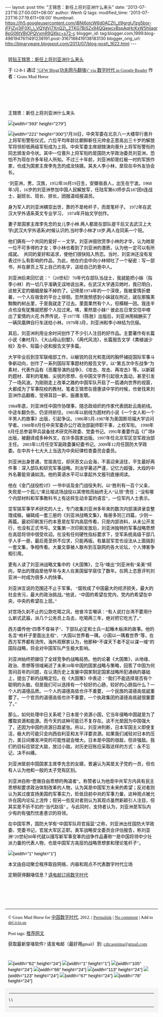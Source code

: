 --- layout: post title: "王锦思：新任上将刘亚洲什么来头" date:
'2013-07-23T16:27:00.001+08:00' author: Wenh Q tags: modified\_time:
'2013-07-23T16:27:19.611+08:00' thumbnail:
https://lh5.googleusercontent.com/jBNj6otcW6d0ACZt\_tI9grgtJ1zg5bor-jFFjZvj3IF0X\_\_VQYdVj7XnQ2\_2TKG7BiSZx94QQewcvBspAqHcKxW5hIiagr8pG06tVBjOPQVxmR9QXkc=s72-c
blogger\_id:
tag:blogger.com,1999:blog-4961947611491238191.post-3167188419138183130
blogger\_orig\_url:
http://binaryware.blogspot.com/2013/07/blog-post\_1622.html ---
<div
style="color: black; direction: ltr; font-family: &quot;Arial&quot;; font-size: 11pt; margin-bottom: 0; margin-left: 7.5pt; margin-right: 7.5pt; margin-top: 0; padding: 0;">

<span
style="color: #0000ee; font-family: &quot;Verdana&quot;; text-decoration: underline;">[\
转贴王锦思：新任上将刘亚洲什么来头](http://feedproxy.google.com/~r/chinagfwblog/~3/uQzaKtm4OtI/)</span>

</div>

<div
style="color: black; direction: ltr; font-family: &quot;Arial&quot;; font-size: 11pt; margin-bottom: 0; margin-left: 7.5pt; margin-right: 7.5pt; margin-top: 0; padding-bottom: 8pt; padding-left: 0; padding-right: 0; padding-top: 0;">

<span style="font-family: &quot;Verdana&quot;;">于 12-8-1 通过
</span><span
style="color: #0000ee; font-family: &quot;Verdana&quot;; text-decoration: underline;">["GFW
Blog(功夫网与翻墙)" via 数字时代 in Google
Reader](http://feeds2.feedburner.com/chinagfwblog)</span><span
style="font-family: &quot;Verdana&quot;;"> 作者：Grass Mud Horse</span>

</div>

<div
style="color: black; direction: ltr; font-family: &quot;Arial&quot;; font-size: 11pt; height: 11pt; margin-bottom: 0; margin-left: 7.5pt; margin-right: 7.5pt; margin-top: 0; padding: 0;">

<span style="font-family: &quot;Verdana&quot;;"></span>

</div>

<div
style="color: black; direction: ltr; font-family: &quot;Arial&quot;; font-size: 11pt; height: 11pt; margin-bottom: 0; margin-left: 7.5pt; margin-right: 7.5pt; margin-top: 0; padding: 0;">

<span style="font-family: &quot;Verdana&quot;;"></span>

</div>

<div
style="color: black; direction: ltr; font-family: &quot;Arial&quot;; font-size: 11pt; margin-bottom: 0; margin-left: 7.5pt; margin-right: 7.5pt; margin-top: 0; padding: 0;">

<span
style="font-family: &quot;Verdana&quot;;">王锦思：新任上将刘亚洲什么来头</span>

</div>

<div
style="color: black; direction: ltr; font-family: &quot;Arial&quot;; font-size: 11pt; margin-bottom: 0; margin-left: 7.5pt; margin-right: 7.5pt; margin-top: 0; padding: 0;">

![](https://lh5.googleusercontent.com/jBNj6otcW6d0ACZt_tI9grgtJ1zg5bor-jFFjZvj3IF0X__VQYdVj7XnQ2_2TKG7BiSZx94QQewcvBspAqHcKxW5hIiagr8pG06tVBjOPQVxmR9QXkc){width="393"
height="279"}

</div>

<div
style="color: black; direction: ltr; font-family: &quot;Arial&quot;; font-size: 11pt; margin-bottom: 0; margin-left: 7.5pt; margin-right: 7.5pt; margin-top: 0; padding: 0;">

![](https://lh4.googleusercontent.com/vO64_1bifwpHqvusCyaMeHxG-v6GkY6J8xi7VkdAr3VAM8UMVB57HvUP-NtuSUY8ckWGXY_UAkIUH_4imEulllqqcxZxXYoCugsU8zrF8wF7zusXmTs){width="221"
height="300"}<span
style="font-family: &quot;Verdana&quot;;">7月30日，中央军委在北京八一大楼举行晋升上将军衔警衔仪式，六位平均年龄比朝鲜新任元帅金正恩高出三十岁的解放军将领却低两级军衔成为上将。中央军委主席胡锦涛向晋升上将军衔警衔的同志颁发命令状。其中一位晋升上将军衔的是国防大学政治委员刘亚洲，恐怕不为现在许多年轻人所知。不过三十年前，刘亚洲却是红极一时的军旅作家，也成为国家主席李先念的成龙快婿。其夫人李小林，是现在中外友协会长。</span>

</div>

<div
style="color: black; direction: ltr; font-family: &quot;Arial&quot;; font-size: 11pt; margin-bottom: 0; margin-left: 7.5pt; margin-right: 7.5pt; margin-top: 0; padding: 0;">

<span
style="font-family: &quot;Verdana&quot;;">‘刘亚洲，男，汉族，1952年10月19日生，安徽宿县人，出生在宁波。1968年3月，16岁的刘亚洲参加中国人民解放军，任陆军第63师步兵187团8连战士、副班长、班长、排长，团报道组报道员。</span>

</div>

<div
style="color: black; direction: ltr; font-family: &quot;Arial&quot;; font-size: 11pt; margin-bottom: 0; margin-left: 7.5pt; margin-right: 7.5pt; margin-top: 0; padding: 0;">

<span
style="font-family: &quot;Verdana&quot;;">身为军人的刘亚洲横空出世，靠的不是枪杆子，而是笔杆子。
1972年在武汉大学外语系英文专业学习， 1974年开始文学创作。</span>

</div>

<div
style="color: black; direction: ltr; font-family: &quot;Arial&quot;; font-size: 11pt; margin-bottom: 0; margin-left: 7.5pt; margin-right: 7.5pt; margin-top: 0; padding: 0;">

<span
style="font-family: &quot;Verdana&quot;;">妻子是国家主席李先念的女儿李小林.两人都是在部队提干后又去武汉上大学(武汉大学外语系)时候认识的,当时李小林才18岁,两人在同系一个班。</span>

</div>

<div
style="color: black; direction: ltr; font-family: &quot;Arial&quot;; font-size: 11pt; margin-bottom: 0; margin-left: 7.5pt; margin-right: 7.5pt; margin-top: 0; padding: 0;">

<span
style="font-family: &quot;Verdana&quot;;">他们俩有一个共同的爱好－－文学。刘亚洲很欣赏李小林的才华，认为她是一位不可多得的才女；李小林也看到了刘亚洲的潜质，认为他一定可以有所成就。
 共同的爱好和追求，使他们很快陷入热恋。当时，刘亚洲还没有发表过什么有影响的作品，为此，他在约会中向小林倾吐了一个秘密：写一部书，并在扉页上写上自己的名字，送给自己的意中人。</span>

</div>

<div
style="color: black; direction: ltr; font-family: &quot;Arial&quot;; font-size: 11pt; margin-bottom: 0; margin-left: 7.5pt; margin-right: 7.5pt; margin-top: 0; padding: 0;">

<span
style="font-family: &quot;Verdana&quot;;">刘亚洲后来回忆说：”（20世纪）70年代在部队当战士，我就能把小妹（指李小林）的一切几乎准确无误地说出来。在武汉大学遇见她时，我已明白，这桩天定的婚姻是躲不掉的了。记得是1974年的一个深夜，我被爱情折磨着，一个人在宿舍的平台上徘徊。忽然我预感到小妹就在附近，就在那簇黑黝黝的树丛里，于是我就走了过去。里面果然有个人，但模糊一团。我连半点也没有犹豫就把那个人拉过来。咦，果然是小妹!”
彼此在日常交往中嚓出了爱情的火花.外界传说，于1977年《陈胜》出版后，刘亚洲用稿酬买了一辆凤凰牌自行车送给小林。1979年3月，刘亚洲和李小林结为伉俪。</span>

</div>

<div
style="color: black; direction: ltr; font-family: &quot;Arial&quot;; font-size: 11pt; margin-bottom: 0; margin-left: 7.5pt; margin-right: 7.5pt; margin-top: 0; padding: 0;">

<span
style="font-family: &quot;Verdana&quot;;">其后，刘亚洲利用业余时间创作了不少引人注目的好作品。主要著作有长篇小说《秦时月》、《大山母山别墅》、《两代风流》，长篇报告文学《黄植诚少校》及中、短篇小说和报告文学多篇。</span>

</div>

<div
style="color: black; direction: ltr; font-family: &quot;Arial&quot;; font-size: 11pt; margin-bottom: 0; margin-left: 7.5pt; margin-right: 7.5pt; margin-top: 0; padding: 0;">

<span
style="font-family: &quot;Verdana&quot;;">大学毕业后到空军联络部工作，以敏锐的目光和宽阔的胸怀捕捉国际军事斗争新动向，创作了一系列国际军事题材的报告文学，以“第五次中东战争”为素材，代表作品有《恶魔导演的战争》、《攻击、攻击、再攻击》等。以新颖的题材、犀利的笔触、尖锐的思想，在中国文学界引起很大轰动，甚至引发了一场风波。为刚刚走上改革之路的中国军队开启了一扇通向世界的视窗，大都成为了军事院校的教材。笔者王锦思在德惠读中学的时候，也曾找来刘亚洲作品翻看，觉得耳目一新，振聋发聩。</span>

</div>

<div
style="color: black; direction: ltr; font-family: &quot;Arial&quot;; font-size: 11pt; margin-bottom: 0; margin-left: 7.5pt; margin-right: 7.5pt; margin-top: 0; padding: 0;">

<span
style="font-family: &quot;Verdana&quot;;">1984年底，刘亚洲任中国作协理事，随总政组织的作家代表团赴云南前线。中途车翻负伤，仍坚持前往。1985年以前线为题材的小说《一个女人和一个半男人的故事》出版，引起争议。1986年5月-1987年为美国斯坦福大学访问学者。1988年8月任中央军委办公厅政治部副师职干事，上校军衔。
1990年8月任总参装甲兵装备技术研究所政委、党委书记。1991年重要作品《广场》出版，被翻译成多种外文，在许多国家出版。1997年任北京军区空军政治部主任。
2003年12月任空军副政委兼纪委书记。2009年12月任国防大学政委。在中共十七大大上当选为中央纪律检查委员会委员。</span>

</div>

<div
style="color: black; direction: ltr; font-family: &quot;Arial&quot;; font-size: 11pt; margin-bottom: 0; margin-left: 7.5pt; margin-right: 7.5pt; margin-top: 0; padding: 0;">

<span
style="font-family: &quot;Verdana&quot;;">刘亚洲出身普通，官居高位，却厌恶文山会海，不喜迎来送往，平生最好两件事：深入部队和研究军事战略。刘治学著述严谨，记忆力超强，大段的中外名著能背诵如流。他的英语水平可以拿起外文报刊直接阅读。</span>

</div>

<div
style="color: black; direction: ltr; font-family: &quot;Arial&quot;; font-size: 11pt; margin-bottom: 0; margin-left: 7.5pt; margin-right: 7.5pt; margin-top: 0; padding: 0;">

<span
style="font-family: &quot;Verdana&quot;;">他在《金门战役检讨》一书中谈及金门战役失利，以“胜利有一百个父亲，失败是一个孤儿”来比喻这场战役以其惨败而始终无人“认领”责任；“没有哪个内部材料和军事教科书上有这样生动丰富的语言”，一位军内人士表示。</span>

</div>

<div
style="color: black; direction: ltr; font-family: &quot;Arial&quot;; font-size: 11pt; margin-bottom: 0; margin-left: 7.5pt; margin-right: 7.5pt; margin-top: 0; padding: 0;">

<span
style="font-family: &quot;Verdana&quot;;">空军搞军事学术研究的人士，专门收集刘亚洲多年来的数次内部演讲录音整理成稿，编辑成一套三册的《刘亚洲战略文集》，每册多则三四篇，少则一两篇。最初印刷发行的本意是在军内高层传看，只是内部资料，从未公开发行，也没有正式书号。文集第一次印刷发放后，刘亚洲独特的军事战略思想在高层将领中很受欢迎。在没有任何硬性指标要求下，空军系统高级干部几乎人手一册，最后竟至供不应求，只能再版。有基层军官也设法从上面搞到一套文集，争相传看。大量文章被人散布到互联网的各大论坛，个人博客争相引用。</span>

</div>

<div
style="color: black; direction: ltr; font-family: &quot;Arial&quot;; font-size: 11pt; margin-bottom: 0; margin-left: 7.5pt; margin-right: 7.5pt; margin-top: 0; padding: 0;">

<span
style="font-family: &quot;Verdana&quot;;">更有人读了刘亚洲战略文集中的《大国策》，立马“嗅出”刘亚洲有“亲美”倾向，举出的理由是他早年与夫人在美国留学居住了数年。在网上恣意评判刘亚洲一时成为很多人的快事。</span>

</div>

<div
style="color: black; direction: ltr; font-family: &quot;Arial&quot;; font-size: 11pt; margin-bottom: 0; margin-left: 7.5pt; margin-right: 7.5pt; margin-top: 0; padding: 0;">

<span
style="font-family: &quot;Verdana&quot;;">刘亚洲言说的范围还不止于军事。
“腐败成了中国最大的经济损失，最大的社会贪污，最大的政治挑战。”他说，“中国的希望在党内，党内的希望在中央，中央的希望在上层。”</span>

</div>

<div
style="color: black; direction: ltr; font-family: &quot;Arial&quot;; font-size: 11pt; margin-bottom: 0; margin-left: 7.5pt; margin-right: 7.5pt; margin-top: 0; padding: 0;">

<span
style="font-family: &quot;Verdana&quot;;">对官场久刹不止的公款吃喝之风，他曾冷言嘲讽：“有人说打台湾不要用什么新式武器，派几个公务员上岛去，吃喝两三年，绝对把它吃光了。”</span>

</div>

<div
style="color: black; direction: ltr; font-family: &quot;Arial&quot;; font-size: 11pt; margin-bottom: 0; margin-left: 7.5pt; margin-right: 7.5pt; margin-top: 0; padding: 0;">

<span
style="font-family: &quot;Verdana&quot;;">西方盛传他“四季不穿袜子”、下部队必定和士兵一起睡木板床的故事。他的名言“枪杆子里面出主权”、“大国以世界看一隅，小国以一隅看世界”等，在西方军界都有流传。海外观察家认为，他那种“不谋天下者不足以谋一域”的国际战略，将会对中国军队产生极大影响。</span>

</div>

<div
style="color: black; direction: ltr; font-family: &quot;Arial&quot;; font-size: 11pt; margin-bottom: 0; margin-left: 7.5pt; margin-right: 7.5pt; margin-top: 0; padding: 0;">

<span
style="font-family: &quot;Verdana&quot;;">刘亚洲始终把握住了全球竞争的战略局势。他的论著《大国策》，从地缘、政治、思想等领域阐述了未来10年中国的国家战略与策略，回答了中国为何苦闷百年的问题，在认清历史上发展中国家制定国家战略所犯通病的基础上，提出了新的战略定位。在《大国策》中表述：“我们不能选择是否有个聪明的头脑，但是我们可以选择有一个较好的心肠，较好的心肠指什么？一个人的道德品质。一个人的道德高低也许不重要，一个民族的道德高低就重要了。一个官员的道德高低也许不重要，一个执政集团的道德高低就很重要了。”</span>

</div>

<div
style="color: black; direction: ltr; font-family: &quot;Arial&quot;; font-size: 11pt; margin-bottom: 0; margin-left: 7.5pt; margin-right: 7.5pt; margin-top: 0; padding: 0;">

<span
style="font-family: &quot;Verdana&quot;;">那么，如何处理中日关系呢？日本是个资源小国，它当年侵略中国就是为了攫取资源和能源。而今天的这种可能已不复存在。这不光是因为中国强大了，还因为中国的资源日趋紧张。所以，刘亚洲判断，日本军国主义即使复活，极大的可能只会向西伯利亚和太平洋要资源。如果我们减轻对日本的压力，美日间爆发冲突的可能性就会增大。日本是中国的宿敌，但非强敌。我们的目标应锁定大敌，放过小敌。对历史旧账应采取这样的方式：永不忘记，决不纠缠。</span>

</div>

<div
style="color: black; direction: ltr; font-family: &quot;Arial&quot;; font-size: 11pt; margin-bottom: 0; margin-left: 7.5pt; margin-right: 7.5pt; margin-top: 0; padding: 0;">

<span
style="font-family: &quot;Verdana&quot;;">刘亚洲是前中国国家主席李先念的女婿，普遍认为其是太子党的一员，但也有人认为他和一般的太子党有区别。</span>

</div>

<div
style="color: black; direction: ltr; font-family: &quot;Arial&quot;; font-size: 11pt; margin-bottom: 0; margin-left: 7.5pt; margin-right: 7.5pt; margin-top: 0; padding: 0;">

<span
style="font-family: &quot;Verdana&quot;;">刘亚洲自称“愿做自由思想的殉道者”。称赞者认为他是中共军方内具有民主思想和要求政治体制改革的人物，认为其是中国军方未来的希望；反对者则认为其过度宣扬美国的军事实力，贬低目前中共的军事力量，这种观点被允许在国内论坛上流传；但另一些反对者则认为其观点虽然新颖引人注目，但其实是不折不扣的“当代赵括”
。与此同时，支持者认为，刘亚洲是军队内少有的有强烈忧患意识的将领。</span>

</div>

<div
style="color: black; direction: ltr; font-family: &quot;Arial&quot;; font-size: 11pt; margin-bottom: 0; margin-left: 7.5pt; margin-right: 7.5pt; margin-top: 0; padding: 0;">

<span
style="font-family: &quot;Verdana&quot;;">在中国军界，国防大学有“中国军队将官摇篮”之称，刘亚洲出任国防大学政委、党委书记，官居大军区正职。美军战略安全委员会评估报告，称刘亚洲“20世纪80年代就以描写新军事变革的战争作品著称”“是中国将领中少壮派力量的代表人物，也是中国军方高层的战略思想家和理论笔杆子”。</span>

</div>

<div
style="color: black; direction: ltr; font-family: &quot;Arial&quot;; font-size: 11pt; margin-bottom: 0; margin-left: 7.5pt; margin-right: 7.5pt; margin-top: 0; padding: 0;">

![](https://lh5.googleusercontent.com/zdsvoznO9EMnlaWF4v8wI20tNDytrgQJesWZe4b6smTgr55poXghMpXv53arVxRNXM8R5HgjTAcvrCcQSs6tEG1CnpVb1e4eCFNYHu6-JP_x3_SfwLw){width="1"
height="1"}

</div>

<div
style="color: black; direction: ltr; font-family: &quot;Arial&quot;; font-size: 11pt; margin-bottom: 0; margin-left: 7.5pt; margin-right: 7.5pt; margin-top: 0; padding: 0;">

<span
style="font-family: &quot;Verdana&quot;;">本文由自动聚合程序取自网络，内容和观点不代表数字时代立场</span>

</div>

<div
style="color: black; direction: ltr; font-family: &quot;Arial&quot;; font-size: 11pt; margin-bottom: 0; margin-left: 7.5pt; margin-right: 7.5pt; margin-top: 0; padding: 0;">

<span
style="font-family: &quot;Verdana&quot;;">定期获得翻墙信息？</span><span
style="color: #0000ee; font-family: &quot;Verdana&quot;; text-decoration: underline;">[请电邮订阅数字时代](http://eepurl.com/mstlf)</span>

</div>

<div
style="color: black; direction: ltr; font-family: &quot;Arial&quot;; font-size: 11pt; height: 11pt; margin-bottom: 0; margin-left: 7.5pt; margin-right: 7.5pt; margin-top: 0; padding: 0;">

<span
style="color: #0000ee; font-family: &quot;Verdana&quot;; text-decoration: underline;">[](http://eepurl.com/mstlf)</span>

</div>

<div
style="color: black; direction: ltr; font-family: &quot;Arial&quot;; font-size: 11pt; height: 11pt; margin-bottom: 0; margin-left: 7.5pt; margin-right: 7.5pt; margin-top: 0; padding: 0;">

<span
style="color: #0000ee; font-family: &quot;Verdana&quot;; text-decoration: underline;">[](http://eepurl.com/mstlf)</span>

</div>

<div
style="color: black; direction: ltr; font-family: &quot;Arial&quot;; font-size: 11pt; height: 11pt; margin-bottom: 0; margin-left: 7.5pt; margin-right: 7.5pt; margin-top: 0; padding: 0;">

<span
style="color: #0000ee; font-family: &quot;Verdana&quot;; text-decoration: underline;">[](http://eepurl.com/mstlf)</span>

</div>

------------------------------------------------------------------------

<div
style="color: black; direction: ltr; font-family: &quot;Arial&quot;; font-size: 11pt; margin-bottom: 0; margin-left: 7.5pt; margin-right: 7.5pt; margin-top: 0; padding: 0;">

<span style="font-family: &quot;Verdana&quot;;">© Grass Mud Horse for
</span><span
style="color: #0000ee; font-family: &quot;Verdana&quot;; text-decoration: underline;">[中国数字时代](https://mycdtweb.info/chinese)</span><span
style="font-family: &quot;Verdana&quot;;">, 2012. | </span><span
style="color: #0000ee; font-family: &quot;Verdana&quot;; text-decoration: underline;">[Permalink](https://mycdtweb.info/chinese/2012/08/%e8%bd%ac%e8%b4%b4%e7%8e%8b%e9%94%a6%e6%80%9d%ef%bc%9a%e6%96%b0%e4%bb%bb%e4%b8%8a%e5%b0%86%e5%88%98%e4%ba%9a%e6%b4%b2%e4%bb%80%e4%b9%88%e6%9d%a5%e5%a4%b4/)</span><span
style="font-family: &quot;Verdana&quot;;"> | </span><span
style="color: #0000ee; font-family: &quot;Verdana&quot;; text-decoration: underline;">[No
comment](https://mycdtweb.info/chinese/2012/08/%e8%bd%ac%e8%b4%b4%e7%8e%8b%e9%94%a6%e6%80%9d%ef%bc%9a%e6%96%b0%e4%bb%bb%e4%b8%8a%e5%b0%86%e5%88%98%e4%ba%9a%e6%b4%b2%e4%bb%80%e4%b9%88%e6%9d%a5%e5%a4%b4/#comments)</span><span
style="font-family: &quot;Verdana&quot;;"> | Add to </span><span
style="color: #0000ee; font-family: &quot;Verdana&quot;; text-decoration: underline;">[del.icio.us](http://del.icio.us/post?url=https://mycdtweb.info/chinese/2012/08/%E8%BD%AC%E8%B4%B4%E7%8E%8B%E9%94%A6%E6%80%9D%EF%BC%9A%E6%96%B0%E4%BB%BB%E4%B8%8A%E5%B0%86%E5%88%98%E4%BA%9A%E6%B4%B2%E4%BB%80%E4%B9%88%E6%9D%A5%E5%A4%B4/&title=%E8%BD%AC%E8%B4%B4%E7%8E%8B%E9%94%A6%E6%80%9D%EF%BC%9A%E6%96%B0%E4%BB%BB%E4%B8%8A%E5%B0%86%E5%88%98%E4%BA%9A%E6%B4%B2%E4%BB%80%E4%B9%88%E6%9D%A5%E5%A4%B4)</span>

</div>

<div
style="color: black; direction: ltr; font-family: &quot;Arial&quot;; font-size: 11pt; margin-bottom: 0; margin-left: 7.5pt; margin-right: 7.5pt; margin-top: 0; padding: 0;">

<span style="font-family: &quot;Verdana&quot;;">Post tags: </span><span
style="color: #0000ee; font-family: &quot;Verdana&quot;; text-decoration: underline;">[推荐网文](https://mycdtweb.info/chinese/tag/%e6%8e%a8%e8%8d%90%e7%bd%91%e6%96%87/?category=10466)</span>

</div>

<div
style="color: black; direction: ltr; font-family: &quot;Arial&quot;; font-size: 11pt; margin-bottom: 0; margin-left: 7.5pt; margin-right: 7.5pt; margin-top: 0; padding: 0;">

<span style="font-family: &quot;Verdana&quot;;">获取最新穿墙软件?
请发电邮（最好用gmail）到: </span><span
style="color: #0000ee; font-family: &quot;Verdana&quot;; text-decoration: underline;"><cdtcaonima@gmail.com></span>

</div>

<div
style="color: black; direction: ltr; font-family: &quot;Arial&quot;; font-size: 11pt; height: 11pt; margin-bottom: 0; margin-left: 7.5pt; margin-right: 7.5pt; margin-top: 0; padding: 0;">

<span
style="color: #0000ee; font-family: &quot;Verdana&quot;; text-decoration: underline;">[](mailto:cdtcaonima@gmail.com)</span>

</div>

<div
style="color: black; direction: ltr; font-family: &quot;Arial&quot;; font-size: 11pt; margin-bottom: 0; margin-left: 7.5pt; margin-right: 7.5pt; margin-top: 0; padding: 0;">

![](https://lh3.googleusercontent.com/aU2JISeQJpK1KIC5EGoE4KFNGjjgTK5bRi4MfoHF9flMW2giFPZFQIu6NW95h0QPB0MGbmomrTbSCm4RandVLhxCyO8nVYAjiC5Jb-DqB6ouEEZt04Y){width="62"
height="24"}<span
style="font-family: &quot;Verdana&quot;;"> </span>![](https://lh3.googleusercontent.com/AQBaKrkPkp1aEMTxBt_uIjjSHWg6kK_qiexUM1_k4yrtS6u_Swz0T3wDIviIf-kBZ6HLlvDe2pmFgr2fG9wxFNk8aF390enxfrH46JoNXgJhrYf4izU){width="1"
height="1"}<span
style="font-family: &quot;Verdana&quot;;"> </span>![](https://lh3.googleusercontent.com/gjF_BHgJEKBZrjUJajX8pJOjDjHVuCMFdkJMxVbtsCDTU58jb5RTR0k6tiWnwcpPPm4BEhJvqBILkogb1PgG4PIjDzVvR774Tq2zVk86_xSSRlqMCa8){width="105"
height="24"}<span
style="font-family: &quot;Verdana&quot;;"> </span>![](https://lh4.googleusercontent.com/P4HMVyLX0XFi82Phka-YF3Mx4fNHfdVZQUumhGEW7Mi8WY6fbDFaK87lORkdgCRWsKOYb1H9vJeL-I8FiAAiULdXiExxx0o-4i9PCTxHffed3SpI7I4){width="66"
height="24"}<span
style="font-family: &quot;Verdana&quot;;"> </span>![](https://lh3.googleusercontent.com/JFqUDIUDxKT0pmrKSoGLBwy5DiSo5Yk9EYJFaZ2Ig1ReE7pWRygxYYBC6YWD60mZn7SURm4aTZLRLXE8hOBHD_siIxlraDMKGGeoEuwsYvwbThv3vVA){width="113"
height="24"}<span
style="font-family: &quot;Verdana&quot;;"> </span>![](https://lh5.googleusercontent.com/SuV0s30_WNd9qhhMN25CWNc6r3ITOVRT218oF1JAlCSu4aktjikiTLZPFA_qzbiU3pcG2sTlJMtoLH82g_KW4z-w9lOnScfQzMIiOPFXZfPffggOxAA){width="123"
height="24"}<span
style="font-family: &quot;Verdana&quot;;"> </span>![](https://lh5.googleusercontent.com/xT_fassO8Rut9hlEOCqcBKE7z_sk8fsYkYU1jfIoFbbyX2MrSsezBltj-u8kSL_1KPGfYAZNMX-E-h0gvptl-qJVv---MX3pEptXPtYz5VGukTjn4v8){width="67"
height="24"}<span
style="font-family: &quot;Verdana&quot;;"> </span>![](https://lh4.googleusercontent.com/jT-cQzn82_ZeSjUX_VM-c1X9cWvERny_W2DbeUSM4XG2u0QGQs-2RHHLnueHMv9ANCzjXhSSc34BQmtlKXEBDVigR8m2y6r7u-22APde-g9UjHS1nZ8){width="78"
height="24"}

</div>

<div itemscope="" itemtype="http://schema.org/EmailMessage"
style="border: 1px solid #f0f0f0; color: black; font-family: Arial, sans-serif; max-width: 650px;">

<div style="background-color: whitesmoke; padding: 2px 12px;">

  --- ---
  \   \
      
  --- ---

</div>

</div>
